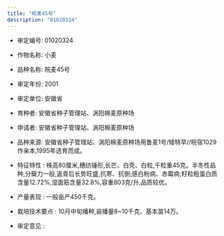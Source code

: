 ```yaml
---
title: "皖麦45号"
description: "01020324"
---
```

* 审定编号:  01020324

*  作物名称:  小麦

*  品种名称:  皖麦45号

*  审定年份:  2001

*  审定单位:  安徽省

* 育种者:  安徽省种子管理站、涡阳棉麦原种场

*  申请者:  安徽省种子管理站、涡阳棉麦原种场

*  品种来源:  安徽省种子管理站、涡阳棉麦原种场用鲁麦1号/矮特早//皖宿1029作亲本,1995年选育而成。

*  特征特性 : 
株高80厘米,穗纺锤形,长芒、白壳、白粒,千粒重45克。半冬性品种,分蘖力一般,返青后长势旺盛,抗寒、抗倒;感白粉病、赤霉病;籽粒粗蛋白质含量12.72%,湿面筋含量32.8%,容重803克/升,品质较优。
 
*  产量表现 : 
一般亩产450千克。

*  栽培技术要点 : 
10月中旬播种,亩播量8~10千克、基本苗14万。

*  审定意见 : 

